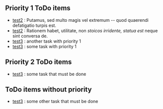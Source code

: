 ## Priority 1 ToDo items
- [test2](test2) :  Putamus, sed multo magis vel extremum -- quod quaerendi defatigatio turpis est.
- [test2](test2) :  Rationem habet, utilitate, non *stoicos irridente, statua est* neque sint conversa de.
- [test3](test3) :  another task with priority 1
- [test3](test3) :  some task with priority 1
## Priority 2 ToDo items
- [test3](test3) :  some task that must be done
## ToDo items without priority
- [test3](test3) :  some other task that must be done
